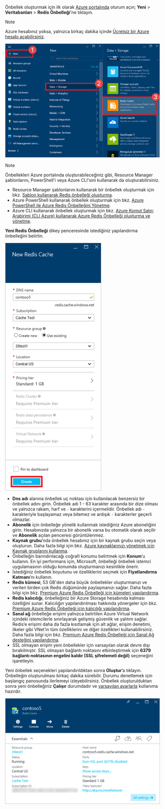 Önbellek oluşturmak için ilk olarak [Azure portalında](https://portal.azure.com) oturum açın; **Yeni** > **Veritabanları** > **Redis Önbelleği**'ne tıklayın.

> [!NOTE]
> Azure hesabınız yoksa, yalnızca birkaç dakika içinde [Ücretsiz bir Azure hesabı açabilirsiniz](https://azure.microsoft.com/pricing/free-trial/?WT.mc_id=redis_cache_hero).
> 
> 

![Yeni önbellek](media/redis-cache-create/redis-cache-new-cache-menu.png)

> [!NOTE]
> Önbellekleri Azure portalında oluşturabileceğiniz gibi, Resource Manager şablonlarını, PowerShell'i veya Azure CLI'sini kullanarak da oluşturabilirsiniz.
> 
> * Resource Manager şablonlarını kullanarak bir önbellek oluşturmak için bkz. [Şablon kullanarak Redis önbelleği oluşturma](../articles/redis-cache/cache-redis-cache-arm-provision.md).
> * Azure PowerShell kullanarak önbellek oluşturmak için bkz. [Azure PowerShell ile Azure Redis Önbelleğini Yönetme](../articles/redis-cache/cache-howto-manage-redis-cache-powershell.md).
> * Azure CLI kullanarak önbellek oluşturmak için bkz. [Azure Komut Satırı Arabirimi (CLI Azure) kullanarak Azure Redis Önbelleği oluşturma ve yönetme](../articles/redis-cache/cache-manage-cli.md).
> 
> 

**Yeni Redis Önbelleği** dikey penceresinde istediğiniz yapılandırma önbelleğini belirtin.

![Önbellek oluşturma](media/redis-cache-create/redis-cache-cache-create.png) 

* **Dns adı** alanına önbellek uç noktası için kullanılacak benzersiz bir önbellek adını girin. Önbellek adı 1 - 63 karakter arasında bir dize olması ve yalnızca rakam, harf ve `-` karakterini içermelidir. Önbellek adı `-` karakteriyle başlayamaz veya bitemez ve ardışık `-` karakterler geçerli olmazlar.
* **Abonelik** için önbelleğe yönelik kullanmak istediğiniz Azure aboneliğini girin. Hesabınızda yalnızca bir abonelik varsa bu otomatik olarak seçilir ve **Abonelik** açılan penceresi görüntülenmez.
* **Kaynak grubu**’nda önbellek hesabınız için bir kaynak grubu seçin veya oluşturun. Daha fazla bilgi için bkz. [Azure kaynaklarınızı yönetmek için Kaynak gruplarını kullanma](../articles/azure-resource-manager/resource-group-overview.md). 
* Önbelleğin barındırılacağı coğrafi konumu belirtmek için **Konum**’u kullanın. En iyi performans için, Microsoft, önbelleği önbellek istemci uygulamasının olduğu konumda oluşturmanızı kesinlikle önerir.
* İstediğiniz önbellek boyutunu ve özelliklerini seçmek için **Fiyatlandırma Katmanı**’nı kullanın.
* **Redis kümesi**, 53 GB'den daha büyük önbellekler oluşturmanızı ve verileri birden çok Redis düğümünde paylaşmanızı sağlar. Daha fazla bilgi için bkz. [Premium Azure Redis Önbelleği için kümeleri yapılandırma](../articles/redis-cache/cache-how-to-premium-clustering.md).
* **Redis kalıcılığı**, önbelleğiniz bir Azure Storage hesabında kalması özelliğini sunar. Kalıcılığın yapılandırılması hakkında yönergeler için bkz. [Premium Azure Redis Önbelleği için kalıcılığı yapılandırma](../articles/redis-cache/cache-how-to-premium-persistence.md).
* **Sanal ağ** önbelleğe erişimi yalnızca belirtilen Azure Virtual Network içindeki istemcilerle sınırlayarak gelişmiş güvenlik ve yalıtım sağlar. Redis’e erişimi daha da fazla kısıtlamak için alt ağlar, erişim denetimi, ilkeler gibi VNet’in tüm özelliklerini ve diğer özellikleri kullanabilirsiniz. Daha fazla bilgi için bkz. [Premium Azure Redis Önbelleği için Sanal Ağ desteğini yapılandırma](../articles/redis-cache/cache-how-to-premium-vnet.md).
* SSL olmayan erişim yeni önbellekler için varsayılan olarak devre dışı bırakılmıştır. SSL olmayan bağlantı noktasını etkinleştirmek için **6379 bağlantı noktasının engelini kaldır (SSL şifrelemeli değil)** seçeneğini işaretleyin.

Yeni önbellek seçenekleri yapılandırıldıktan sonra **Oluştur**’a tıklayın. Önbelleğin oluşturulması birkaç dakika sürebilir. Durumu denetlemek için başlangıç panosunda ilerlemeyi izleyebilirsiniz. Önbellek oluşturulduktan sonra yeni önbelleğiniz **Çalışır** durumdadır ve [varsayılan ayarlarla](../articles/redis-cache/cache-configure.md#default-redis-server-configuration) kullanıma hazırdır.

![Önbellek oluşturuldu](media/redis-cache-create/redis-cache-cache-created.png)



<!--HONumber=Feb17_HO2-->


